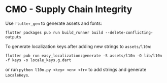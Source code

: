 # CMO - Supply Chain Integrity

Use `flutter_gen` to generate assets and fonts:

```
flutter packages pub run build_runner build --delete-conflicting-outputs
```

To generate localization keys after adding new strings to `assets/l10n`:

```
flutter pub run easy_localization:generate -S assets/l10n -O lib/l10n -f keys -o locale_keys.g.dart
```

or run `python l10n.py <key> <en> <fr>` to add strings and generate `LocaleKeys`.
